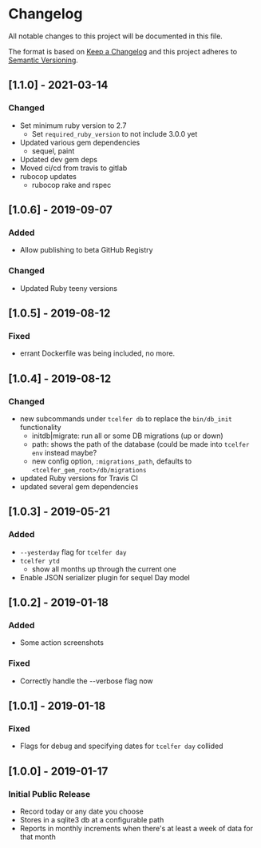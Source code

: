 # Changelog
All notable changes to this project will be documented in this file.

The format is based on [Keep a Changelog](http://keepachangelog.com/en/1.0.0/)
and this project adheres to [Semantic Versioning](http://semver.org/spec/v2.0.0.html).

## [1.1.0]  - 2021-03-14
### Changed
- Set minimum ruby version to 2.7
  - Set `required_ruby_version` to not include 3.0.0 yet
- Updated various gem dependencies
  - sequel, paint
- Updated dev gem deps
- Moved ci/cd from travis to gitlab
- rubocop updates
  - rubocop rake and rspec

## [1.0.6]  - 2019-09-07
### Added
- Allow publishing to beta GitHub Registry
### Changed
- Updated Ruby teeny versions

## [1.0.5]  - 2019-08-12
### Fixed
- errant Dockerfile was being included, no more.

## [1.0.4]  - 2019-08-12
### Changed
- new subcommands under `tcelfer db` to replace the `bin/db_init` functionality
  - initdb|migrate: run all or some DB migrations (up or down)
  - path: shows the path of the database (could be made into `tcelfer env` instead maybe?
  - new config option, `:migrations_path`, defaults to `<tcelfer_gem_root>/db/migrations`
- updated Ruby versions for Travis CI
- updated several gem dependencies

## [1.0.3]  - 2019-05-21
### Added
- `--yesterday` flag for `tcelfer day`
- `tcelfer ytd`
  - show all months up through the current one
- Enable JSON serializer plugin for sequel Day model

## [1.0.2]  - 2019-01-18
### Added
- Some action screenshots
### Fixed
- Correctly handle the --verbose flag now

## [1.0.1]  - 2019-01-18
### Fixed
- Flags for debug and specifying dates for `tcelfer day` collided

## [1.0.0]  - 2019-01-17
### Initial Public Release
- Record today or any date you choose
- Stores in a sqlite3 db at a configurable path
- Reports in monthly increments when there's at least a week of data for that month
